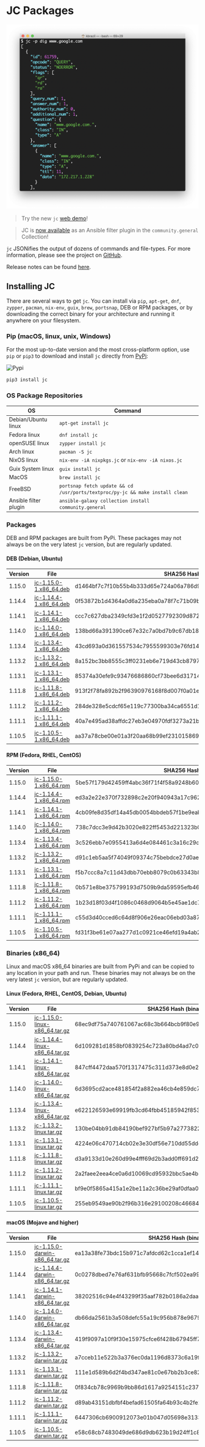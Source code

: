 # JC Packages

![jc](https://github.com/kellyjonbrazil/jc-packaging/raw/master/images/jc-dig.png)

> Try the new `jc` [web demo](https://jc-web-demo.herokuapp.com/)!

> JC is [now available](https://galaxy.ansible.com/community/general) as an Ansible filter plugin in the `community.general` Collection!

`jc` JSONifies the output of dozens of commands and file-types. For more information, please see the project on [GitHub](https://github.com/kellyjonbrazil/jc).

Release notes can be found [here](https://blog.kellybrazil.com/category/jc-news/).

## Installing JC
There are several ways to get `jc`. You can install via `pip`, `apt-get`, `dnf`, `zypper`, `pacman`, `nix-env`, `guix`, `brew`, `portsnap`, DEB or RPM packages, or by downloading the correct binary for your architecture and running it anywhere on your filesystem.

### Pip (macOS, linux, unix, Windows)
For the most up-to-date version and the most cross-platform option, use `pip` or `pip3` to download and install `jc` directly from [PyPi](https://pypi.org/project/jc/):

![Pypi](https://img.shields.io/pypi/v/jc.svg)


```bash
pip3 install jc
```

### OS Package Repositories

| OS                    | Command                                                                       | 
|-----------------------|-------------------------------------------------------------------------------|
| Debian/Ubuntu linux   | `apt-get install jc`                                                          |
| Fedora linux          | `dnf install jc`                                                              |
| openSUSE linux        | `zypper install jc`                                                           |
| Arch linux            | `pacman -S jc`                                                                |
| NixOS linux           | `nix-env -iA nixpkgs.jc` or `nix-env -iA nixos.jc`                            |
| Guix System linux     | `guix install jc`                                                             |
| MacOS                 | `brew install jc`                                                             |
| FreeBSD               | `portsnap fetch update && cd /usr/ports/textproc/py-jc && make install clean` |
| Ansible filter plugin | `ansible-galaxy collection install community.general`                         |

### Packages
DEB and RPM packages are built from PyPi. These packages may not always be on the very latest `jc` version, but are regularly updated.

#### DEB (Debian, Ubuntu)

| Version   | File                                                                                             | SHA256 Hash                                                       |
|-----------|--------------------------------------------------------------------------------------------------|-------------------------------------------------------------------|
| 1.15.0    | [jc-1.15.0-1.x86_64.deb](https://jc-packages.s3-us-west-1.amazonaws.com/jc-1.15.0-1.x86_64.deb)  | d1464bf7c7f10b55b4b333d65e724a06a786d9fd92d2c6023726efc59bcf7bf3  |
| 1.14.4    | [jc-1.14.4-1.x86_64.deb](https://jc-packages.s3-us-west-1.amazonaws.com/jc-1.14.4-1.x86_64.deb)  | 0f53872b1d4364a0d6a235eba0a78f7c71b09bbfb1e93dff6b8d3af0ce2ecb44  |
| 1.14.1    | [jc-1.14.1-1.x86_64.deb](https://jc-packages.s3-us-west-1.amazonaws.com/jc-1.14.1-1.x86_64.deb)  | ccc7c627dba2349cfd3e1f2d0527792309d872a27a6d5f74e1cf97e681ba8357  |
| 1.14.0    | [jc-1.14.0-1.x86_64.deb](https://jc-packages.s3-us-west-1.amazonaws.com/jc-1.14.0-1.x86_64.deb)  | 138bd66a391390ce67e32c7a0bd7b9c67db187205102e2ac0d6f8c0963eb6e1f  |
| 1.13.4    | [jc-1.13.4-1.x86_64.deb](https://jc-packages.s3-us-west-1.amazonaws.com/jc-1.13.4-1.x86_64.deb)  | 43cd693a0d361557534c7955599303e76fd14919d61ba92026aac342909b2dc6  |
| 1.13.2    | [jc-1.13.2-1.x86_64.deb](https://jc-packages.s3-us-west-1.amazonaws.com/jc-1.13.2-1.x86_64.deb)  | 8a152bc3bb8555c3ff0231eb6e719d43cb8797fd458c3356dd10b42ab94473ea  |
| 1.13.1    | [jc-1.13.1-1.x86_64.deb](https://jc-packages.s3-us-west-1.amazonaws.com/jc-1.13.1-1.x86_64.deb)  | 85374a30efe9c93476686860cf73bee6d31714d163e54b4566d86151379424a5  |
| 1.11.8    | [jc-1.11.8-1.x86_64.deb](https://jc-packages.s3-us-west-1.amazonaws.com/jc-1.11.8-1.x86_64.deb)  | 913f2f78fa892b2f96390976168f8d007f0a01e2c4ad0410d3c0bf8524b93c78  |
| 1.11.2    | [jc-1.11.2-1.x86_64.deb](https://jc-packages.s3-us-west-1.amazonaws.com/jc-1.11.2-1.x86_64.deb)  | 284de328e5cdcf65e119c77300ba34ca6551d1830812abfe615f9f0057458e5c  |
| 1.11.1    | [jc-1.11.1-1.x86_64.deb](https://jc-packages.s3-us-west-1.amazonaws.com/jc-1.11.1-1.x86_64.deb)  | 40a7e495ad38affdc27eb3e04970fdf3273a21b1ef9244978acaee2b77c508a7  |
| 1.10.5    | [jc-1.10.5-1.x86_64.deb](https://jc-packages.s3-us-west-1.amazonaws.com/jc-1.10.5-1.x86_64.deb)  | aa37a78cbe00e01a3f20aa68b99ef23101586968646cdc2d177b32aedc9d560d  |


#### RPM (Fedora, RHEL, CentOS)

| Version   | File                                                                                             | SHA256 Hash                                                       |
|-----------|--------------------------------------------------------------------------------------------------|-------------------------------------------------------------------|
| 1.15.0    | [jc-1.15.0-1.x86_64.rpm](https://jc-packages.s3-us-west-1.amazonaws.com/jc-1.15.0-1.x86_64.rpm)  | 5be57f179d42459ff4abc36f71f4f58a9248b60b10568099aadbfd452417db33  |
| 1.14.4    | [jc-1.14.4-1.x86_64.rpm](https://jc-packages.s3-us-west-1.amazonaws.com/jc-1.14.4-1.x86_64.rpm)  | ed3a2e22e370f732898c2e20f940943a17c96246fb9683618912a8e4f6bdb18c  |
| 1.14.1    | [jc-1.14.1-1.x86_64.rpm](https://jc-packages.s3-us-west-1.amazonaws.com/jc-1.14.1-1.x86_64.rpm)  | 4cb09fe8d35df14a45db0054bbdeb57f1be9eab5bcd2a2a1833273fed8c6a744  |
| 1.14.0    | [jc-1.14.0-1.x86_64.rpm](https://jc-packages.s3-us-west-1.amazonaws.com/jc-1.14.0-1.x86_64.rpm)  | 738c7dcc3e9d42b3020e822ff5453d221323b0ecaf303c16fa75d25ea29bb126  |
| 1.13.4    | [jc-1.13.4-1.x86_64.rpm](https://jc-packages.s3-us-west-1.amazonaws.com/jc-1.13.4-1.x86_64.rpm)  | 3c526ebb7e0955413a6d4e084461c3a16c29d14a7ba631abaa317c0aa30e2872  |
| 1.13.2    | [jc-1.13.2-1.x86_64.rpm](https://jc-packages.s3-us-west-1.amazonaws.com/jc-1.13.2-1.x86_64.rpm)  | d91c1eb5aa5f74049f09374c75bebdce27d0ae911349232fb7e3e85b9e399fbc  |
| 1.13.1    | [jc-1.13.1-1.x86_64.rpm](https://jc-packages.s3-us-west-1.amazonaws.com/jc-1.13.1-1.x86_64.rpm)  | f5b7ccc8a7c11d43dbb70ebb8079c0b63343b80c89d3319aa75873b75da13ae7  |
| 1.11.8    | [jc-1.11.8-1.x86_64.rpm](https://jc-packages.s3-us-west-1.amazonaws.com/jc-1.11.8-1.x86_64.rpm)  | 0b571e8be375799193d7509b9da59595efb4626fd420f97fed5b66a1685d0322  |
| 1.11.2    | [jc-1.11.2-1.x86_64.rpm](https://jc-packages.s3-us-west-1.amazonaws.com/jc-1.11.2-1.x86_64.rpm)  | 1b23d18f03d4f1086c0468d9064b5e45ae1dc7319df376ecec4e792da4cd8b93  |
| 1.11.1    | [jc-1.11.1-1.x86_64.rpm](https://jc-packages.s3-us-west-1.amazonaws.com/jc-1.11.1-1.x86_64.rpm)  | c55d3d40cced6c64d8f906e26eac06ebd03a87c8adcb6d5f8b223b3844c97753  |
| 1.10.5    | [jc-1.10.5-1.x86_64.rpm](https://jc-packages.s3-us-west-1.amazonaws.com/jc-1.10.5-1.x86_64.rpm)  | fd31f3be61e07aa277d1c0921ce46efd19a4ab2b211718bca377e6ff35b968c0  |


### Binaries (x86_64)
Linux and macOS x86_64 binaries are built from PyPi and can be copied to any location in your path and run. These binaries may not always be on the very latest `jc` version, but are regularly updated.

#### Linux (Fedora, RHEL, CentOS, Debian, Ubuntu)

| Version   | File                                                                                                               | SHA256 Hash (binary file)                                         |
|-----------|--------------------------------------------------------------------------------------------------------------------|-------------------------------------------------------------------|
| 1.15.0    | [jc-1.15.0-linux-x86_64.tar.gz](https://jc-packages.s3-us-west-1.amazonaws.com/bin/jc-1.15.0-linux-x86_64.tar.gz)  | 68ec9df75a740761067ac68c3b664bcb9f80e980e4f2fd8258184d7fd88e03b7  |
| 1.14.4    | [jc-1.14.4-linux-x86_64.tar.gz](https://jc-packages.s3-us-west-1.amazonaws.com/bin/jc-1.14.4-linux-x86_64.tar.gz)  | 6d109281d1858bf0839254c723a80bd4ad7c08df8a869afcb8398feb7076e1d1  |
| 1.14.1    | [jc-1.14.1-linux-x86_64.tar.gz](https://jc-packages.s3-us-west-1.amazonaws.com/bin/jc-1.14.1-linux-x86_64.tar.gz)  | 847cff4472daa570f1317475c311d373e8d0e210c0d591197e1e1be385efc94d  |
| 1.14.0    | [jc-1.14.0-linux-x86_64.tar.gz](https://jc-packages.s3-us-west-1.amazonaws.com/bin/jc-1.14.0-linux-x86_64.tar.gz)  | 6d3695cd2ace481854f2a882ea46cb4e859dc728b61298998c619ffccaf1e2bf  |
| 1.13.4    | [jc-1.13.4-linux-x86_64.tar.gz](https://jc-packages.s3-us-west-1.amazonaws.com/bin/jc-1.13.4-linux-x86_64.tar.gz)  | e622126593e69919fb3cd64fbb45185942f8535fdd80d96bec1fda28e096ce22  |
| 1.13.2    | [jc-1.13.2-linux.tar.gz](https://jc-packages.s3-us-west-1.amazonaws.com/bin/jc-1.13.2-linux.tar.gz)                | 130be04bb91db84190bef927bf5b97a27738226e4c9f270800990714bac908ee  |
| 1.13.1    | [jc-1.13.1-linux.tar.gz](https://jc-packages.s3-us-west-1.amazonaws.com/bin/jc-1.13.1-linux.tar.gz)                | 4224e06c470714cb02e3e30df56e710dd55dde6dded488548b13b316d8e7dc31  |
| 1.11.8    | [jc-1.11.8-linux.tar.gz](https://jc-packages.s3-us-west-1.amazonaws.com/bin/jc-1.11.8-linux.tar.gz)                | d3a9133d10e260d99e4fff69d2b3add0ff691d2ec67bff710fd5296546f35966  |
| 1.11.2    | [jc-1.11.2-linux.tar.gz](https://jc-packages.s3-us-west-1.amazonaws.com/bin/jc-1.11.2-linux.tar.gz)                | 2a2faee2eea4ce0a6d10069cd95932bbc5ae4b70c6dc913502edbfe39a3f759f  |
| 1.11.1    | [jc-1.11.1-linux.tar.gz](https://jc-packages.s3-us-west-1.amazonaws.com/bin/jc-1.11.1-linux.tar.gz)                | bf9e0f5865a415a1e2be11a2c36be29af0dfaa04c3630f98761eb9779b0b5c28  |
| 1.10.5    | [jc-1.10.5-linux.tar.gz](https://jc-packages.s3-us-west-1.amazonaws.com/bin/jc-1.10.5-linux.tar.gz)                | 255eb9549ae90b2f96b316e29100208c466844cb13cbe9659770c6176fa4a502  |


#### macOS (Mojave and higher)

| Version   | File                                                                                                                 | SHA256 Hash (binary file)                                         |
|-----------|----------------------------------------------------------------------------------------------------------------------|-------------------------------------------------------------------|
| 1.15.0    | [jc-1.15.0-darwin-x86_64.tar.gz](https://jc-packages.s3-us-west-1.amazonaws.com/bin/jc-1.15.0-darwin-x86_64.tar.gz)  | ea13a38fe73bdc15b971c7afdcd62c1cca1ef1429c189a6e284bf3a609933a5b  |
| 1.14.4    | [jc-1.14.4-darwin-x86_64.tar.gz](https://jc-packages.s3-us-west-1.amazonaws.com/bin/jc-1.14.4-darwin-x86_64.tar.gz)  | 0c0278dbed7e76af631bfb95668c7fcf502ea9971d99e4980cc6de98b3cce821  |
| 1.14.1    | [jc-1.14.1-darwin-x86_64.tar.gz](https://jc-packages.s3-us-west-1.amazonaws.com/bin/jc-1.14.1-darwin-x86_64.tar.gz)  | 38202516c94e4f43299f35aaf782b0186a2daad8d9a48b44e3ce25af27e99c77  |
| 1.14.0    | [jc-1.14.0-darwin-x86_64.tar.gz](https://jc-packages.s3-us-west-1.amazonaws.com/bin/jc-1.14.0-darwin-x86_64.tar.gz)  | db66da2561b3a508defc55a19c956b878e9679b68fa10692ef1fe330718a2db8  |
| 1.13.4    | [jc-1.13.4-darwin-x86_64.tar.gz](https://jc-packages.s3-us-west-1.amazonaws.com/bin/jc-1.13.4-darwin-x86_64.tar.gz)  | 419f9097a10f9f30e15975cfce6f428b67945ff705a93f1d1cb203f0c6850b3e  |
| 1.13.2    | [jc-1.13.2-darwin.tar.gz](https://jc-packages.s3-us-west-1.amazonaws.com/bin/jc-1.13.2-darwin.tar.gz)                | a7cceb11e522b3a376ec0da1196d8373c6a19f21529553f6c8d0dbc7f8fab29f  |
| 1.13.1    | [jc-1.13.1-darwin.tar.gz](https://jc-packages.s3-us-west-1.amazonaws.com/bin/jc-1.13.1-darwin.tar.gz)                | 111e1d589b6d2f4bd347ae81c0e67bb2b3ce820964b313ebb71b63bdf4f73979  |
| 1.11.8    | [jc-1.11.8-darwin.tar.gz](https://jc-packages.s3-us-west-1.amazonaws.com/bin/jc-1.11.8-darwin.tar.gz)                | 0f834cb78c9969b9bb86d1617a9254151c2373976fef59c1ea1ee3bb9a7a3ab5  |
| 1.11.2    | [jc-1.11.2-darwin.tar.gz](https://jc-packages.s3-us-west-1.amazonaws.com/bin/jc-1.11.2-darwin.tar.gz)                | d89ab43151dbfbf4befad61505fa64b93c4b2fe2b4cd3250c7f0a3507e2d41a4  |
| 1.11.1    | [jc-1.11.1-darwin.tar.gz](https://jc-packages.s3-us-west-1.amazonaws.com/bin/jc-1.11.1-darwin.tar.gz)                | 6447306cb6900912073e01b047d05698e31332ddc560ba6a5ca2b20ea034a624  |
| 1.10.5    | [jc-1.10.5-darwin.tar.gz](https://jc-packages.s3-us-west-1.amazonaws.com/bin/jc-1.10.5-darwin.tar.gz)                | e58c68cb7483049de686d9db623b19d24ff1c81bcfb00af64bd54652fcbb02f9  |

